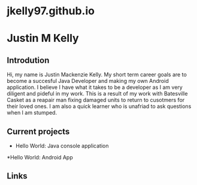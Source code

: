 # jkelly97.github.io
# Justin M Kelly	
## Introdution
Hi, my name is Justin Mackenzie Kelly.  My short term career goals are to become a succesful Java Developer and making my own Android application.  I believe I have what it takes to be a developer as I am very diligent and pideful in my work. This is a result of my work with Batesville Casket as a reapair man fixing damaged units to return to cusotmers for their loved ones.  I am also a quick learner who is unafriad to ask questions when I am stumped.
## Current projects

* Hello World: Java console application

*Hello World: Android App

## Links
	